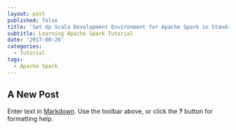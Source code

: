 ```yaml
---
layout: post
published: false
title: 'Set Up Scala Development Environment for Apache Spark in Standalone Mode '
subtitle: Learning Apache Spark Tutorial
date: '2017-08-28'
categories:
  - Tutorial
tags:
  - Apache Spark
---
```

## A New Post

Enter text in [Markdown](http://daringfireball.net/projects/markdown/). Use the toolbar above, or click the **?** button for formatting help.
